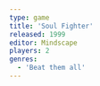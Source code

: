 ```yaml
---
type: game
title: 'Soul Fighter'
released: 1999
editor: Mindscape
players: 2
genres:
  - 'Beat them all'
---
```


